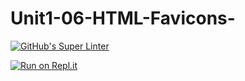 # Unit1-06-HTML-Favicons-
[![GitHub's Super Linter](https://github.com/<ICD2O-Digital-Tech-DiegoV/Unit1-06-HTML-MDL->/workflows/GitHub's%20Super%20Linter/badge.svg)](https://github.com/<ICD2O-Digital-Tech-DiegoV/Unit1-06-HTML-MDL->/actions)


[![Run on Repl.it](https://repl.it/badge/github/<ICD2O-Digital-Tech-DiegoV/Unit1-06-HTML-MDL->)](https://repl.it/github/<ICD2O-Digital-Tech-DiegoV/Unit1-06-HTML-MDL->)